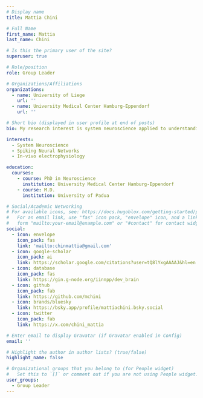 ```yaml
---
# Display name
title: Mattia Chini

# Full Name
first_name: Mattia
last_name: Chini

# Is this the primary user of the site?
superuser: true

# Role/position
role: Group Leader

# Organizations/Affiliations
organizations:
  - name: University of Liege
    url: ''
  - name: University Medical Center Hamburg-Eppendorf
    url: ''

# Short bio (displayed in user profile at end of posts)
bio: My research interest is system neuroscience applied to understanding early brain development in health and disease

interests:
  - System Neuroscience
  - Spiking Neural Networks
  - In-vivo electrophysiology

education:
  courses:
    - course: PhD in Neuroscience
      institution: University Medical Center Hamburg-Eppendorf
    - course: M.D.
      institution: University of Padua

# Social/Academic Networking
# For available icons, see: https://docs.hugoblox.com/getting-started/page-builder/#icons
#   For an email link, use "fas" icon pack, "envelope" icon, and a link in the
#   form "mailto:your-email@example.com" or "#contact" for contact widget.
social:
  - icon: envelope
    icon_pack: fas
    link: 'mailto:chinmattia@gmail.com'
  - icon: google-scholar
    icon_pack: ai
    link: https://scholar.google.com/citations?user=tQ8lYxgAAAAJ&hl=en
  - icon: database
    icon_pack: fas
    link: https://gin.g-node.org/iinnpp/dev_brain
  - icon: github
    icon_pack: fab
    link: https://github.com/mchini
  - icon: brands/bluesky
    link: https://bsky.app/profile/mattiachini.bsky.social
  - icon: twitter
    icon_pack: fab
    link: https://x.com/chini_mattia

# Enter email to display Gravatar (if Gravatar enabled in Config)
email: ''

# Highlight the author in author lists? (true/false)
highlight_name: false

# Organizational groups that you belong to (for People widget)
#   Set this to `[]` or comment out if you are not using People widget.
user_groups:
  - Group Leader
---
```

